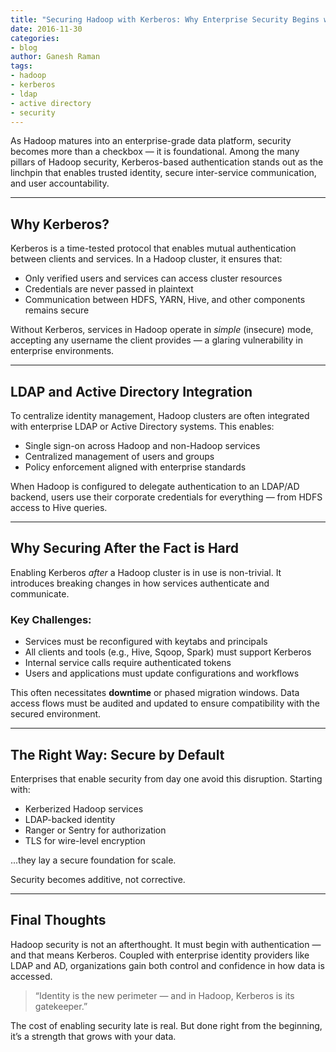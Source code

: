 ```yaml
---
title: "Securing Hadoop with Kerberos: Why Enterprise Security Begins with Identity"
date: 2016-11-30
categories:
- blog
author: Ganesh Raman
tags:
- hadoop
- kerberos
- ldap
- active directory
- security
---
```


As Hadoop matures into an enterprise-grade data platform, security becomes more than a checkbox — it is foundational. Among the many pillars of Hadoop security, Kerberos-based authentication stands out as the linchpin that enables trusted identity, secure inter-service communication, and user accountability.

---

## Why Kerberos?

Kerberos is a time-tested protocol that enables mutual authentication between clients and services. In a Hadoop cluster, it ensures that:
- Only verified users and services can access cluster resources
- Credentials are never passed in plaintext
- Communication between HDFS, YARN, Hive, and other components remains secure

Without Kerberos, services in Hadoop operate in *simple* (insecure) mode, accepting any username the client provides — a glaring vulnerability in enterprise environments.

---

## LDAP and Active Directory Integration

To centralize identity management, Hadoop clusters are often integrated with enterprise LDAP or Active Directory systems. This enables:

- Single sign-on across Hadoop and non-Hadoop services
- Centralized management of users and groups
- Policy enforcement aligned with enterprise standards

When Hadoop is configured to delegate authentication to an LDAP/AD backend, users use their corporate credentials for everything — from HDFS access to Hive queries.

---

## Why Securing After the Fact is Hard

Enabling Kerberos *after* a Hadoop cluster is in use is non-trivial. It introduces breaking changes in how services authenticate and communicate.

### Key Challenges:
- Services must be reconfigured with keytabs and principals
- All clients and tools (e.g., Hive, Sqoop, Spark) must support Kerberos
- Internal service calls require authenticated tokens
- Users and applications must update configurations and workflows

This often necessitates **downtime** or phased migration windows. Data access flows must be audited and updated to ensure compatibility with the secured environment.

---

## The Right Way: Secure by Default

Enterprises that enable security from day one avoid this disruption. Starting with:
- Kerberized Hadoop services
- LDAP-backed identity
- Ranger or Sentry for authorization
- TLS for wire-level encryption

...they lay a secure foundation for scale.

Security becomes additive, not corrective.

---

## Final Thoughts

Hadoop security is not an afterthought. It must begin with authentication — and that means Kerberos. Coupled with enterprise identity providers like LDAP and AD, organizations gain both control and confidence in how data is accessed.

> “Identity is the new perimeter — and in Hadoop, Kerberos is its gatekeeper.”

The cost of enabling security late is real. But done right from the beginning, it’s a strength that grows with your data.
